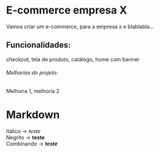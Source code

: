 # E-commerce empresa X

Vamos criar um e-commerce, para a empresa x e  blablabla...

## Funcionalidades:

checkout, tela de produto, catálogo, home com banner


###### Melhorias do projeto:

Melhoria 1, melhoria 2

# Markdown

Itálico     -> *teste*</br>
Negrito     -> **teste**</br>
Combinando  -> _**teste**_</br>